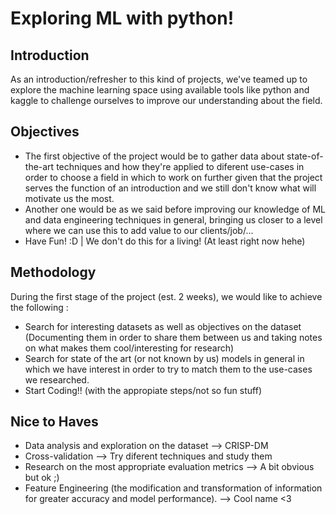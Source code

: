 # Exploring ML with python!

## Introduction
As an introduction/refresher to this kind of projects, we've teamed up to explore the machine learning space using available tools like python and kaggle to challenge ourselves to improve our understanding about the field. 

## Objectives
- The first objective of the project would be to gather data about state-of-the-art techniques and how they're applied to diferent use-cases in order to choose a field in which to work on further given that the project serves the function of an introduction and we still don't know what will motivate us the most.
- Another one would be as we said before improving our knowledge of ML and data engineering techniques in general, bringing us closer to a level where we can use this to add value to our clients/job/...
- Have Fun! :D | We don't do this for a living! (At least right now hehe)

## Methodology
During the first stage of the project (est. 2 weeks), we would like to achieve the following :

- Search for interesting datasets as well as objectives on the dataset (Documenting them in order to share them between us and taking notes on what makes them cool/interesting for research)
- Search for state of the art (or not known by us) models in general in which we have interest in order to try to match them to the use-cases we researched.
- Start Coding!! (with the appropiate steps/not so fun stuff)


## Nice to Haves 
- Data analysis and exploration on the dataset --> CRISP-DM
- Cross-validation --> Try diferent techniques and study them
- Research on the most appropriate evaluation metrics --> A bit obvious but ok ;)
- Feature Engineering (the modification and transformation of information for greater accuracy and model performance). --> Cool name <3
